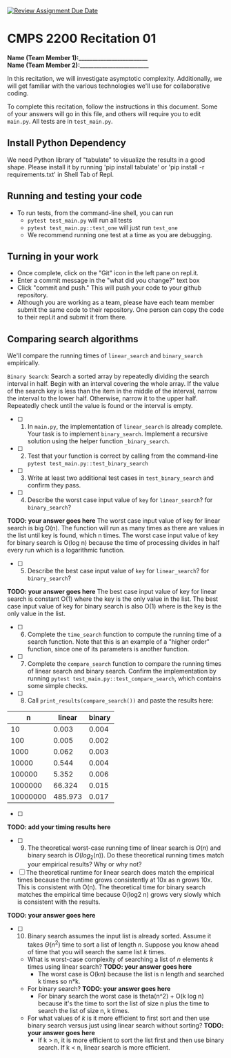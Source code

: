 [![Review Assignment Due Date](https://classroom.github.com/assets/deadline-readme-button-22041afd0340ce965d47ae6ef1cefeee28c7c493a6346c4f15d667ab976d596c.svg)](https://classroom.github.com/a/tqM-lrvp)
# CMPS 2200  Recitation 01

**Name (Team Member 1):**_________________________  
**Name (Team Member 2):**_________________________

In this recitation, we will investigate asymptotic complexity. Additionally, we will get familiar with the various technologies we'll use for collaborative coding.

To complete this recitation, follow the instructions in this document. Some of your answers will go in this file, and others will require you to edit `main.py`. All tests are in `test_main.py`.

## Install Python Dependency

We need Python library of "tabulate" to visualize the results in a good shape. Please install it by running 'pip install tabulate' or 'pip install -r requirements.txt' in Shell Tab of Repl.  

## Running and testing your code

- To run tests, from the command-line shell, you can run
  + `pytest test_main.py` will run all tests
  + `pytest test_main.py::test_one` will just run `test_one`
  + We recommend running one test at a time as you are debugging.

## Turning in your work

- Once complete, click on the "Git" icon in the left pane on repl.it.
- Enter a commit message in the "what did you change?" text box
- Click "commit and push." This will push your code to your github repository.
- Although you are working as a team, please have each team member submit the same code to their repository. One person can copy the code to their repl.it and submit it from there.

## Comparing search algorithms

We'll compare the running times of `linear_search` and `binary_search` empirically.

`Binary Search`: Search a sorted array by repeatedly dividing the search interval in half. Begin with an interval covering the whole array. If the value of the search key is less than the item in the middle of the interval, narrow the interval to the lower half. Otherwise, narrow it to the upper half. Repeatedly check until the value is found or the interval is empty.

- [ ] 1. In `main.py`, the implementation of `linear_search` is already complete. Your task is to implement `binary_search`. Implement a recursive solution using the helper function `_binary_search`. 

- [ ] 2. Test that your function is correct by calling from the command-line `pytest test_main.py::test_binary_search`

- [ ] 3. Write at least two additional test cases in `test_binary_search` and confirm they pass.

- [ ] 4. Describe the worst case input value of `key` for `linear_search`? for `binary_search`? 

**TODO: your answer goes here**
The worst case input value of key for linear search is big O(n). The function will run as many times as there are values in the list until key is found, which n times. 
The worst case input value of key for binary search is O(log n) because the time of processing divides in half every run which is a logarithmic function. 

- [ ] 5. Describe the best case input value of `key` for `linear_search`? for `binary_search`? 

**TODO: your answer goes here**
The best case input value of key for linear search is constant O(1) where the key is the only value in the list. The best case input value of key for binary search is also O(1) where is the key is the only value in the list. 

- [ ] 6. Complete the `time_search` function to compute the running time of a search function. Note that this is an example of a "higher order" function, since one of its parameters is another function.

- [ ] 7. Complete the `compare_search` function to compare the running times of linear search and binary search. Confirm the implementation by running `pytest test_main.py::test_compare_search`, which contains some simple checks.

- [ ] 8. Call `print_results(compare_search())` and paste the results here:

n |   linear |   binary |
|----------|----------|----------|
|       10 |    0.003 |    0.004 |
|      100 |    0.005 |    0.002 |
|     1000 |    0.062 |    0.003 |
|    10000 |    0.544 |    0.004 |
|   100000 |    5.352 |    0.006 |
|  1000000 |   66.324 |    0.015 |
| 10000000 |  485.973 |    0.017 |

- [ ] 

**TODO: add your timing results here**

- [ ] 9. The theoretical worst-case running time of linear search is $O(n)$ and binary search is $O(log_2(n))$. Do these theoretical running times match your empirical results? Why or why not?
- [ ] The theoretical runtime for linear search does match the empirical times because the runtime grows consistently at 10x as n grows 10x. This is consistent with O(n). The theoretical time for binary search matches the empirical time because O(log2 n) grows very slowly which is consistent with the results. 

**TODO: your answer goes here**

- [ ] 10. Binary search assumes the input list is already sorted. Assume it takes $\Theta(n^2)$ time to sort a list of length $n$. Suppose you know ahead of time that you will search the same list $k$ times. 
  + What is worst-case complexity of searching a list of $n$ elements $k$ times using linear search? **TODO: your answer goes here**
      + The worst case is O(kn) because the list is n length and searched k times so n*k.
  + For binary search? **TODO: your answer goes here**
      + For binary search the worst case is theta(n^2) + O(k log n) because it's the time to sort the list of size n plus the time to search the list of size n, k times. 
  + For what values of $k$ is it more efficient to first sort and then use binary search versus just using linear search without sorting? **TODO: your answer goes here**
      + If k > n, it is more efficient to sort the list first and then use binary search. If k < n, linear search is more efficient. 
